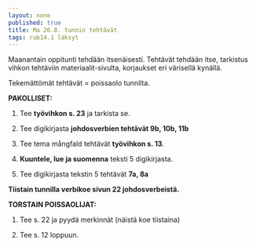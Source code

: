 ```yaml
---
layout: none
published: true
title: Ma 26.8. tunnin tehtävät
tags: rub14.1 läksyt
---
```

Maanantain oppitunti tehdään itsenäisesti. Tehtävät tehdään itse, tarkistus vihkon tehtäviin materiaalit-sivulta, korjaukset eri värisellä kynällä. 

Tekemättömät tehtävät = poissaolo tunnilta.

**PAKOLLISET:**

1. Tee **työvihkon s. 23** ja tarkista se.

2. Tee digikirjasta **johdosverbien tehtävät 9b, 10b, 11b**

3. Tee tema mångfald tehtävät **työvihkon s. 13**. 

4. **Kuuntele, lue ja suomenna** teksti 5 digikirjasta. 

5. Tee digikirjasta tekstin 5 tehtävät **7a, 8a**

**Tiistain tunnilla verbikoe sivun 22 johdosverbeistä.**

**TORSTAIN POISSAOLIJAT:**

1. Tee s. 22 ja pyydä merkinnät (näistä koe tiistaina)

2. Tee s. 12 loppuun.

